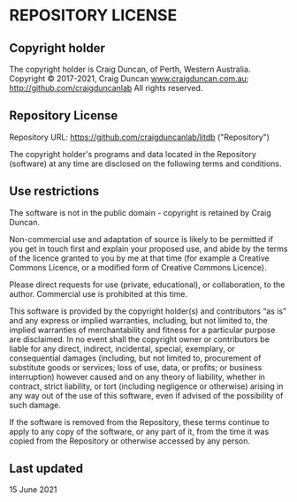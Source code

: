 # REPOSITORY LICENSE 

## Copyright holder

The copyright holder is Craig Duncan, of Perth, Western Australia.
Copyright © 2017-2021, Craig Duncan www.craigduncan.com.au; http://github.com/craigduncanlab All rights reserved.

## Repository License

Repository URL: https://github.com/craigduncanlab/litdb ("Repository")

The copyright holder's programs and data located in the Repository (software) at any time are disclosed on the following terms and conditions.

## Use restrictions

The software is not in the public domain - copyright is retained by Craig Duncan.  

Non-commercial use and adaptation of source is likely to be permitted if you get in touch first and explain your proposed use, and abide by the terms of the licence granted to you by me at that time (for example a Creative Commons Licence, or a modified form of Creative Commons Licence).   

Please direct requests for use (private, educational), or collaboration, to the author.  Commercial use is prohibited at this time.

This software is provided by the copyright holder(s) and contributors “as is” and any express or implied warranties, including, but not limited to, the implied warranties of merchantability and fitness for a particular purpose are disclaimed. In no event shall the copyright owner or contributors be liable for any direct, indirect, incidental, special, exemplary, or consequential damages (including, but not limited to, procurement of substitute goods or services; loss of use, data, or profits; or business interruption) however caused and on any theory of liability, whether in contract, strict liability, or tort (including negligence or otherwise) arising in any way out of the use of this software, even if advised of the possibility of such damage.

If the software is removed from the Repository, these terms continue to apply to any copy of the software, or any part of it, from the time it was copied from the Repository or otherwise accessed by any person.

## Last updated

15 June 2021
